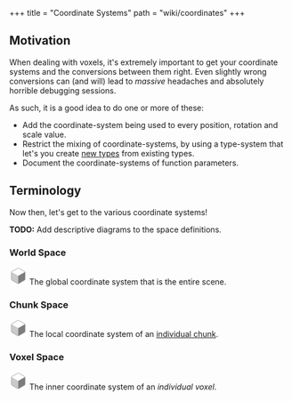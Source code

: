 +++
title = "Coordinate Systems"
path = "wiki/coordinates"
+++

## Motivation

When dealing with voxels, it's extremely important to get your coordinate systems and the conversions between them right. Even slightly wrong conversions can (and will) lead to *massive* headaches and absolutely horrible debugging sessions.

As such, it is a good idea to do one or more of these:

- Add the coordinate-system being used to every position, rotation and scale value.
- Restrict the mixing of coordinate-systems, by using a type-system that let's you create [new types](https://www.worthe-it.co.za/blog/2020-10-31-newtype-pattern-in-rust.html) from existing types.
- Document the coordinate-systems of function parameters.

## Terminology

Now then, let's get to the various coordinate systems!

**TODO:** Add descriptive diagrams to the space definitions.

### World Space

<img src="/favicon-32x32.png" width=32></img>
The global coordinate system that is the entire scene.

### Chunk Space

<img src="/favicon-32x32.png" width=32></img>
The local coordinate system of an [individual chunk](/wiki/storage/chunking).

### Voxel Space

<img src="/favicon-32x32.png" width=32></img>
The inner coordinate system of an *individual voxel*.
